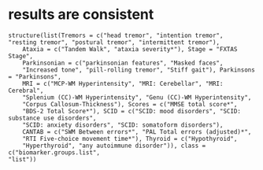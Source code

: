 # results are consistent

    structure(list(Tremors = c("head tremor", "intention tremor", 
    "resting tremor", "postural tremor", "intermittent tremor"), 
        Ataxia = c("Tandem Walk", "ataxia severity*"), Stage = "FXTAS Stage", 
        Parkinsonian = c("parkinsonian features", "Masked faces", 
        "Increased tone", "pill-rolling tremor", "Stiff gait"), Parkinsons = "Parkinsons", 
        MRI = c("MCP-WM Hyperintensity", "MRI: Cerebellar", "MRI: Cerebral", 
        "Splenium (CC)-WM Hyperintensity", "Genu (CC)-WM Hyperintensity", 
        "Corpus Callosum-Thickness"), Scores = c("MMSE total score*", 
        "BDS-2 Total Score*"), SCID = c("SCID: mood disorders", "SCID: substance use disorders", 
        "SCID: anxiety disorders", "SCID: somatoform disorders"), 
        CANTAB = c("SWM Between errors*", "PAL Total errors (adjusted)*", 
        "RTI Five-choice movement time*"), Thyroid = c("Hypothyroid", 
        "Hyperthyroid", "any autoimmune disorder")), class = c("biomarker.groups.list", 
    "list"))

